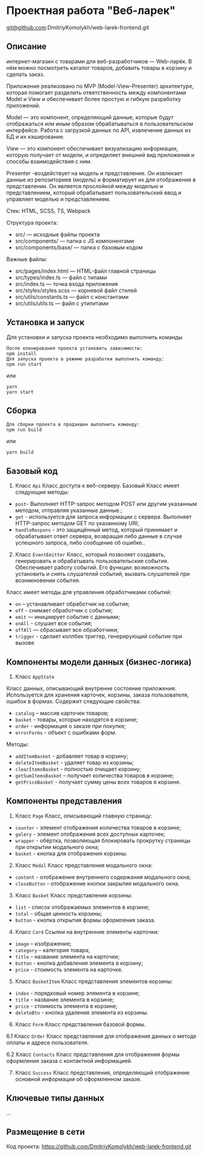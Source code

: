 # Проектная работа "Веб-ларек"
git@github.com:DmitriyKomolykh/web-larek-frontend.git


## Описание
интернет-магазин с товарами для веб-разработчиков — Web-ларёк. В нём можно посмотреть каталог товаров, добавить товары в корзину и сделать заказ.

Приложение реализовано по MVP (Model-View-Presenter) архитектуре, которая помогает разделить  ответственность  между компонентами Model и View и обеспечивает более простую и гибкую разработку приложений.

Model — это компонент, определяющий данные, которые будут отображаться или иным образом обрабатываться в пользовательском интерфейсе.  Работа с загрузкой данных по API, извлечение данных из БД и их кэширование.


View — это компонент обеспечивает визуализацию информации, которую получает от модели, и определяет внешний вид приложения и способы взаимодействия с ним.

Presenter -воздействует на модель и представление. Он извлекает данные из репозиториев (модель) и форматирует их для отображения в представлении. Он является прослойкой между моделью и представлением, который обрабатывает пользовательский ввод и управляет моделью и представлением.


Стек: HTML, SCSS, TS, Webpack

Структура проекта:
- src/ — исходные файлы проекта
- src/components/ — папка с JS компонентами
- src/components/base/ — папка с базовым кодом

Важные файлы:
- src/pages/index.html — HTML-файл главной страницы
- src/types/index.ts — файл с типами
- src/index.ts — точка входа приложения
- src/styles/styles.scss — корневой файл стилей
- src/utils/constants.ts — файл с константами
- src/utils/utils.ts — файл с утилитами

## Установка и запуск
Для установки и запуска проекта необходимо выполнить команды

```
После клонирования проекта установить зависимости:
npm install
Для запуска проекта в режиме разработки выполнить команду:
npm run start
```
или
```
yarn
yarn start
```
## Сборка

```
Для сборки проекта в продакшен выполнить команду:
npm run build
```
или
```
yarn build
```

## Базовый код

1. Класс `Api`
Класс доступа к веб-серверу.
Базовый Класс имеет следующие методы:
- `post`- Выполняет HTTP-запрос методом POST или другим указанным методом, отправляя указанные данные.;
- `get` - используется для запроса информации с сервера. Выполняет HTTP-запрос методом GET по указанному URI;
- `handleRespons` - это защищённый метод, который принимает и обрабатывает ответ сервера, возвращая либо данные в случае успешного запроса, либо сообщение об ошибке..


2. Класс `EventEmitter`
Класс, который позволяет создавать, генерировать и обрабатывать пользовательские события. Обеспечивает работу событий. Его функции: возможность установить и снять слушателей событий, вызвать слушателей при возникновении события.

Класс имеет методы для управления обработчиками событий:
- `on` – устанавливает обработчик на событие;
- `off` - снимает обработчик с события;
- `emit` — инициирует событие с данными;
- `onAll` - слушает все события;
- `offAll` — сбрасывает все обработчики;
- `trigger` - сделает коллбек триггер, генерирующий событие при вызове


## Компоненты модели данных (бизнес-логика)

1. Класс `AppState`

Класс данных, описывающий внутренне состояние приложения. Используется для хранения карточек, корзины, заказа пользователя, ошибок в формах. Содержит следующие свойства:
 - `catalog` – массив карточек товаров;
 - `basket` - товары, которые находятся в корзине;
 - `order` - информация о заказе при покупке;
 - `errorForms` - объект с ошибками форм.

Методы:
 - `addItemBasket` - добавляет товар в корзину;
 - `deleteItemBasket` - удаляет товар из корзины;
 - `clearItemsBasket` - полностью очищает корзину;
 - `getSumItemsBasket` – получает количества товаров в корзине;
 - `getPriceBasket` - получает сумму цены всех товаров в корзине.


## Компоненты представления

1. Класс `Page`
Класс, описывающий главную страницу:
 - `counter` - элемент отображения количества товаров в корзине;
 - `galery` - элемент отображения всех доступных карточек;
 - `wrapper` - обёртка, позволяющая блокировать прокрутку страницы при открытии модального окна;
 - `basket` - кнопка для отображения корзины.

2. Класс `Modal`
Класс представления модального окна:
 - `content` - отображение внутреннего содержания модального окна;
 - `closeButton` - отображение кнопки закрытия модального окна.

3. Класс `Basket`
Класс представления корзины:
 - `list` - список отображаемых элементов в корзине;
 - `total` - общая ценность корзины;
 - `button` - кнопка открытия формы оформления заказа.

4. Класс `Card`
Ссылки на внутренние элементы карточки:
 - `image` – изображение;
 - `category` – категория товара;
 - `title` - название элемента на карточки;
 - `button` - кнопка добавления элемента в корзину;
 - `price` - стоимость элемента на карточке.

5. Класс `BasketItem`
Класс представления элементов корзины:
 - `index` - порядковый номер элемента в корзине;
 - `title` - название элемента в корзине;
 - `price` - стоимость элемента в корзине;
 - `deleteBtn` - кнопка удаления элемента из корзины.

6. Класс `Form`
Класс представления базовой формы. 

6.1 Класс `Оrder`
Класс представления для отображения данных о методе оплаты и адресе пользователя.

6.2 Класс `Contacts`
Класс представления для отображения формы оформления заказа с контактной информацией.

7. Класс `Success`
Класс представления, определяющий отображение основной информации об оформленном заказе.


## Ключевые типы данных
…

## Размещение в сети

Код проекта: 
https://github.com/DmitriyKomolykh/web-larek-frontend.git